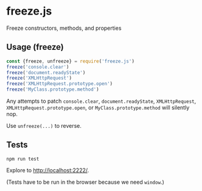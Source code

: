 # freeze.js
Freeze constructors, methods, and properties

## Usage (freeze)
```javascript
const {freeze, unfreeze} = require('freeze.js')
freeze('console.clear')
freeze('document.readyState')
freeze('XMLHttpRequest')
freeze('XMLHttpRequest.prototype.open')
freeze('MyClass.prototype.method')
```

Any attempts to patch `console.clear`, `document.readyState`, `XMLHttpRequest`, `XMLHttpRequest.prototype.open`, or `MyClass.prototype.method` will silently nop.

Use `unfreeze(...)` to reverse.

## Tests
```
npm run test
```

Explore to [http://localhost:2222/](http://localhost:2222/).

(Tests have to be run in the browser because we need `window`.)
